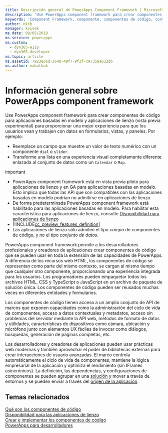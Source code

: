 ```yaml
---
title: Descripción general de PowerApps Component Framework | MicrosoftDocs
description: 'Use PowerApps component framework para crear componentes de código para proporcionar una mejor experiencia para que los usuarios vean y trabajen con datos en formularios, vistas, y paneles.'
keywords: 'Component Framework, componente, componentes de código, controles de PowerApps'
author: nkrb
manager: kvivek
ms.date: 09/05/2019
ms.service: powerapps
ms.custom:
  - dyn365-a11y
  - dyn365-developer
ms.topic: article
ms.assetid: 7923e36d-3640-49f7-9f2f-c97358a632db
ms.author: nabuthuk
---
```


# <a name="powerapps-component-framework-overview"></a>Información general sobre PowerApps component framework

Use PowerApps component framework para crear componentes de código para aplicaciones basadas en modelo y aplicaciones de lienzo (vista previa experimental) para proporcionar una mejor experiencia para que los usuarios vean y trabajen con datos en formularios, vistas, y paneles. Por ejemplo:

- Reemplace un campo que muestre un valor de texto numérico con un componente `dial` o `slider`.
- Transforme una lista en una experiencia visual completamente diferente enlazada al conjunto de datos como un `Calendar` o `Map`.

 
> [!IMPORTANT]
> - PowerApps component framework está en vista previa piloto para aplicaciones de lienzo y en GA para aplicaciones basadas en modelo. Esto implica que todas las API que son compatibles con las aplicaciones basadas en modelo podrían no admitirse en aplicaciones de lienzo.
> - De forma predeterminada PowerApps component framework está habilitado para las aplicaciones basadas en modelo. Para habilitar esta característica para aplicaciones de lienzo, consulte [Disponibilidad para aplicaciones de lienzo](component-framework-for-canvas-apps.md)
> - [!INCLUDE[cc_preview_features_definition](../../includes/cc-preview-features-definition.md)]
> - Las aplicaciones de lienzo sólo admiten el tipo *campo* de componentes de código, y no el tipo *conjunto de datos*.


PowerApps component framework permite a los desarrolladores profesionales y creadores de aplicaciones crear componentes de código que se pueden usar en toda la extensión de las capacidades de PowerApps. A diferencia de los recursos web HTML, los componentes de código se representan como parte del mismo contexto, se cargan al mismo tiempo que cualquier otro componente, proporcionando una experiencia integrada para los usuarios. Los programadores pueden empaquetar todos los archivos HTML, CSS y TypeScript o JavaScript en un archivo de paquete de solución única. Los componentes de código pueden ser reusados muchas veces en diferentes entidades y formularios.

Los componentes de código tienen acceso a un amplio conjunto de API de marcos que exponen capacidades como la administración del ciclo de vida de componentes, acceso a datos contextuales y metadatos, acceso sin problemas del servidor mediante la API web, métodos de formato de datos y utilidades, características de dispositivos como cámara, ubicación y micrófono junto con elementos UX fáciles de invocar como diálogos, búsquedas, generación de páginas completas, etc.  


Los desarrolladores y creadores de aplicaciones pueden usar prácticas web modernas y también aprovechar el poder de bibliotecas externas para crear interacciones de usuario avanzadas. El marco controla automáticamente el ciclo de vida de componentes, mantiene la lógica empresarial de la aplicación y optimiza el rendimiento (sin IFrames asincrónicos). La definición, las dependencias, y configuraciones de componentes se pueden agrupar en una [solución](https://docs.microsoft.com/dynamics365/customer-engagement/customize/solutions-overview) y mover a través de entornos y se pueden enviar a través del [origen de la aplicación](https://appsource.microsoft.com/en-us/marketplace/apps?page=1&product=dynamics-365).  

## <a name="related-topics"></a>Temas relacionados

[Qué son los componentes de código](custom-controls-overview.md)<br/>
[Disponibilidad para las aplicaciones de lienzo](component-framework-for-canvas-apps.md)<br/>
[Crear e implementar los componentes de código](create-custom-controls-using-pcf.md)<br/>
[PowerApps para desarrolladores](https://docs.microsoft.com/powerapps/#pivot=home&panel=developer)

